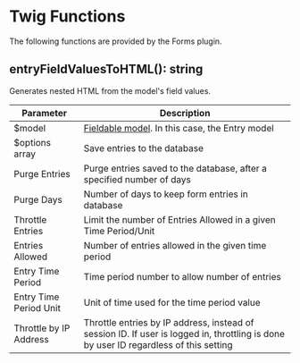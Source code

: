 # Twig Functions
The following functions are provided by the Forms plugin.

## entryFieldValuesToHTML(): string
Generates nested HTML from the model's field values.

| Parameter | Description |
| ----------- | ----------- |
| $model | [Fieldable model](/attributize/api/behaviors.html#sixgweb-attributize-behaviors-fieldable).  In this case, the Entry model  |
| $options array | Save entries to the database |
| Purge Entries | Purge entries saved to the database, after a specified number of days |
| Purge Days | Number of days to keep form entries in database |
| Throttle Entries | Limit the number of Entries Allowed in a given Time Period/Unit |
| Entries Allowed | Number of entries allowed in the given time period |
| Entry Time Period | Time period number to allow number of entries |
| Entry Time Period Unit | Unit of time used for the time period value |
| Throttle by IP Address | Throttle entries by IP address, instead of session ID. If user is logged in, throttling is done by user ID regardless of this setting |
